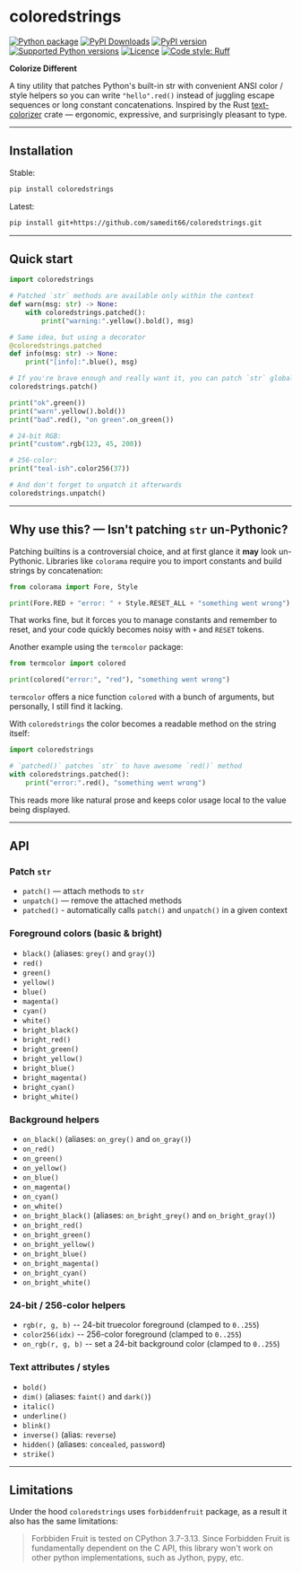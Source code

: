 # coloredstrings

[![Python package](https://github.com/samedit66/coloredstrings/actions/workflows/python-package.yml/badge.svg)](https://github.com/samedit66/coloredstrings/actions/workflows/python-package.yml)
[![PyPI Downloads](https://static.pepy.tech/personalized-badge/coloredstrings?period=total&units=ABBREVIATION&left_color=BLACK&right_color=MAGENTA&left_text=downloads)](https://pepy.tech/projects/coloredstrings)
[![PyPI version](https://img.shields.io/pypi/v/coloredstrings.svg?logo=pypi&logoColor=FFE873)](https://pypi.org/project/coloredstrings)
[![Supported Python versions](https://img.shields.io/pypi/pyversions/coloredstrings.svg?logo=python&logoColor=FFE873)](https://pypi.org/project/coloredstrings)
[![Licence](https://img.shields.io/github/license/samedit66/coloredstrings.svg)](COPYING.txt)
[![Code style: Ruff](https://img.shields.io/endpoint?url=https://raw.githubusercontent.com/astral-sh/ruff/main/assets/badge/v2.json)](https://github.com/astral-sh/ruff)

**Colorize Different**

A tiny utility that patches Python's built-in str with convenient ANSI color / style helpers so you can write `"hello".red()` instead of juggling escape sequences or long constant concatenations. Inspired by the Rust [text-colorizer](https://crates.io/crates/text-colorizer) crate — ergonomic, expressive, and surprisingly pleasant to type.

---

## Installation

Stable:
```bash
pip install coloredstrings
```

Latest:
```bash
pip install git+https://github.com/samedit66/coloredstrings.git
```

---

## Quick start

```python
import coloredstrings

# Patched `str` methods are available only within the context
def warn(msg: str) -> None:
    with coloredstrings.patched():
        print("warning:".yellow().bold(), msg)

# Same idea, but using a decorator
@coloredstrings.patched
def info(msg: str) -> None:
    print("[info]:".blue(), msg)

# If you're brave enough and really want it, you can patch `str` globally
coloredstrings.patch()

print("ok".green())
print("warn".yellow().bold())
print("bad".red(), "on green".on_green())

# 24-bit RGB:
print("custom".rgb(123, 45, 200))

# 256-color:
print("teal-ish".color256(37))

# And don't forget to unpatch it afterwards
coloredstrings.unpatch()
```

---

## Why use this? — Isn't patching `str` un-Pythonic?

Patching builtins is a controversial choice, and at first glance it __may__ look un-Pythonic. Libraries like `colorama` require you to import constants and build strings by concatenation:

```python
from colorama import Fore, Style

print(Fore.RED + "error: " + Style.RESET_ALL + "something went wrong")
```

That works fine, but it forces you to manage constants and remember to reset, and your code quickly becomes noisy with `+` and `RESET` tokens.

Another example using the `termcolor` package:
```python
from termcolor import colored

print(colored("error:", "red"), "something went wrong")
```

`termcolor` offers a nice function `colored` with a bunch of arguments, but personally, I still find it lacking.

With `coloredstrings` the color becomes a readable method on the string itself:

```python
import coloredstrings

# `patched()` patches `str` to have awesome `red()` method
with coloredstrings.patched():
    print("error:".red(), "something went wrong")
```

This reads more like natural prose and keeps color usage local to the value being displayed.

---

## API

### Patch `str`
- `patch()` — attach methods to `str`
- `unpatch()` — remove the attached methods
- `patched()` - automatically calls `patch()` and `unpatch()` in a given context

### Foreground colors (basic & bright)

- `black()` (aliases: `grey()` and `gray()`)
- `red()`
- `green()`
- `yellow()`
- `blue()`
- `magenta()`
- `cyan()`
- `white()`
- `bright_black()`
- `bright_red()`
- `bright_green()`
- `bright_yellow()`
- `bright_blue()`
- `bright_magenta()`
- `bright_cyan()`
- `bright_white()`

### Background helpers

- `on_black()` (aliases: `on_grey()` and `on_gray()`)
- `on_red()`
- `on_green()`
- `on_yellow()`
- `on_blue()`
- `on_magenta()`
- `on_cyan()`
- `on_white()`
- `on_bright_black()` (aliases: `on_bright_grey()` and `on_bright_gray()`)
- `on_bright_red()`
- `on_bright_green()`
- `on_bright_yellow()`
- `on_bright_blue()`
- `on_bright_magenta()`
- `on_bright_cyan()`
- `on_bright_white()`

### 24-bit / 256-color helpers
- `rgb(r, g, b)` -- 24-bit truecolor foreground (clamped to `0..255`)
- `color256(idx)` -- 256-color foreground (clamped to `0..255`)
- `on_rgb(r, g, b)` -- set a 24-bit background color (clamped to `0..255`)

### Text attributes / styles

- `bold()`
- `dim()` (aliases: `faint()` and `dark()`)
- `italic()`
- `underline()`
- `blink()` 
- `inverse()` (alias: `reverse`)
- `hidden()` (aliases: `concealed`, `password`)
- `strike()`

---

## Limitations

Under the hood `coloredstrings` uses `forbiddenfruit` package, as a result it also has the same limitations:

> Forbbiden Fruit is tested on CPython 3.7-3.13.
> Since Forbidden Fruit is fundamentally dependent on the C API, this library won't work on other python implementations, such as Jython, pypy, etc.
